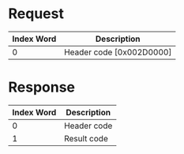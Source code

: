 # Request

| Index Word | Description                |
|------------|----------------------------|
| 0          | Header code \[0x002D0000\] |

# Response

| Index Word | Description |
|------------|-------------|
| 0          | Header code |
| 1          | Result code |